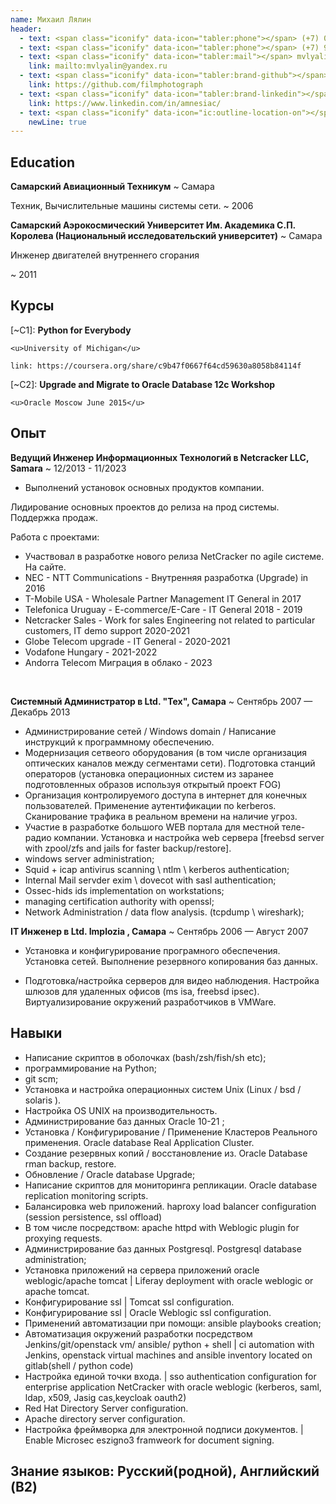 ```yaml
---
name: Михаил Лялин
header:
  - text: <span class="iconify" data-icon="tabler:phone"></span> (+7) 009-09-32
  - text: <span class="iconify" data-icon="tabler:phone"></span> (+7) 963-913-1337
  - text: <span class="iconify" data-icon="tabler:mail"></span> mvlyalin@yandex.ru
    link: mailto:mvlyalin@yandex.ru
  - text: <span class="iconify" data-icon="tabler:brand-github"></span> Михаил Лялин
    link: https://github.com/filmphotograph
  - text: <span class="iconify" data-icon="tabler:brand-linkedin"></span> Михаил Лялин
    link: https://www.linkedin.com/in/amnesiac/
  - text: <span class="iconify" data-icon="ic:outline-location-on"></span>Г САМАРА
    newLine: true
---
```


## Education

**Самарский Авиационный Техникум**
  ~ Самара

Техник, Вычислительные машины системы сети.
  ~ 2006

**Самарский Аэрокосмический Университет Им. Академика С.П. Королева (Национальный исследовательский университет)**
  ~ Самара

Инженер двигателей внутреннего сгорания

  ~ 2011


## Курсы

[~C1]: **Python for Everybody**

    <u>University of Michigan</u>

    link: https://coursera.org/share/c9b47f0667f64cd59630a8058b84114f

[~C2]: **Upgrade and Migrate to Oracle Database 12c Workshop**

    <u>Oracle Moscow June 2015</u>



## Опыт

**Ведущий Инженер Информационных Технологий в Netcracker LLC, Samara**
  ~ 12/2013 - 11/2023

- Выполнений установок основных продуктов компании. 

Лидирование основных проектов до релиза на прод системы. Поддержка продаж. 

Работа с проектами:

- Участвовал в разработке нового релиза NetCracker по agile системе. На сайте.
- NEC - NTT Communications - Внутренняя разработка (Upgrade) in 2016
- T-Mobile USA - Wholesale Partner Management IT General in 2017
- Telefonica Uruguay - E-commerce/E-Care - IT General 2018 - 2019
- Netcracker Sales - Work for sales Engineering not related to
    particular customers, IT demo support 2020-2021
- Globe Telecom upgrade - IT General - 2020-2021
- Vodafone Hungary - 2021-2022
- Andorra Telecom Миграция в облако - 2023

<br>

**Системный Администратор в Ltd. "Tex", Самара**
~ Сентябрь 2007 — Декабрь 2013

- Администрирование сетей / Windows domain /  Написание инструкций к программному обеспечению.
- Модернизация сетвеого оборудования (в том числе организация оптических каналов между сегментами сети). Подготовка станций операторов (установка операционных систем из заранее подготовленных образов используя открытый проект FOG)
- Организация контролируемого доступа в интернет для конечных пользователей. Применение аутентификации по kerberos. Сканирование трафика в реальном времени на наличие угроз.
- Участие в разработке большого WEB портала для местной теле-радио компании. Установка и настройка web сервера [freebsd server with zpool/zfs and jails for
faster backup/restore].
- windows server administration;
- Squid + icap antivirus scanning \ ntlm \ kerberos authentication;
- Internal Mail servder exim \ dovecot with sasl authentication; 
- Ossec-hids ids implementation on workstations;
- managing certification authority with openssl;
- Network Administration / data flow analysis. (tcpdump \ wireshark);

**IT Инженер в Ltd. Implozia , Самара**
~ Сентябрь 2006 — Август 2007

- Установка и конфигурирование програмного обеспечения. Установка сетей. Выполнение резервного копирования баз данных. 

- Подготовка/настройка серверов для видео наблюдения. Настройка шлюзов для удаленных офисов (ms isa, freebsd ipsec). Виртуализирование окружений разработчиков в VMWare.

## Навыки 
* Написание скриптов в оболочках (bash/zsh/fish/sh etc);
* программирование на Python;                                           
* git scm;
* Установка и настройка операционных систем Unix (Linux / bsd / solaris ).
* Настройка OS UNIX на производительность.
* Администрирование баз данных Oracle 10-21 ;
* Установка / Конфигурирование / Применение Кластеров Реального применения. Oracle database Real Application Cluster.
* Создание резервных копий / восстановление из. Oracle Database rman backup, restore.
* Обновление / Oracle database Upgrade;
* Написание скриптов для мониторинга репликации. Oracle database replication monitoring scripts.
* Балансировка web приложений. haproxy load balancer configuration (session persistence, ssl offload)
* В том числе посредством: apache httpd with Weblogic plugin for proxying requests.
* Администрирование баз данных Postgresql. Postgresql database administration;
* Установка приложений на сервера приложений oracle weblogic/apache tomcat  | Liferay deployment with oracle weblogic or apache tomcat.
* Конфигурирование ssl | Tomcat ssl configuration.
* Конфигурирование ssl | Oracle Weblogic ssl configuration.
* Применений автоматизации при помощи: ansible playbooks creation;
* Автоматизация окружений разработки посредством Jenkins/git/openstack vm/ ansible/ python + shell | ci automation with Jenkins, openstack virtual machines and ansible inventory located on gitlab(shell / python code)
* Настройка единой точки входа. | sso authentication configuration for enterprise application NetCracker
with oracle weblogic (kerberos, saml, ldap, x509, Jasig cas,keycloak
oauth2)
* Red Hat Directory Server configuration.
* Apache directory server configuration. 
* Настройка фреймворка для электронной подписи документов. | Enable Microsec eszigno3 framweork for document signing.

## **Знание языков:** Русский(родной), Английский (B2)
